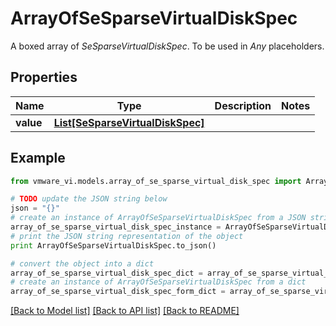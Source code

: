 # ArrayOfSeSparseVirtualDiskSpec

A boxed array of *SeSparseVirtualDiskSpec*. To be used in *Any* placeholders. 

## Properties
Name | Type | Description | Notes
------------ | ------------- | ------------- | -------------
**value** | [**List[SeSparseVirtualDiskSpec]**](SeSparseVirtualDiskSpec.md) |  | 

## Example

```python
from vmware_vi.models.array_of_se_sparse_virtual_disk_spec import ArrayOfSeSparseVirtualDiskSpec

# TODO update the JSON string below
json = "{}"
# create an instance of ArrayOfSeSparseVirtualDiskSpec from a JSON string
array_of_se_sparse_virtual_disk_spec_instance = ArrayOfSeSparseVirtualDiskSpec.from_json(json)
# print the JSON string representation of the object
print ArrayOfSeSparseVirtualDiskSpec.to_json()

# convert the object into a dict
array_of_se_sparse_virtual_disk_spec_dict = array_of_se_sparse_virtual_disk_spec_instance.to_dict()
# create an instance of ArrayOfSeSparseVirtualDiskSpec from a dict
array_of_se_sparse_virtual_disk_spec_form_dict = array_of_se_sparse_virtual_disk_spec.from_dict(array_of_se_sparse_virtual_disk_spec_dict)
```
[[Back to Model list]](../README.md#documentation-for-models) [[Back to API list]](../README.md#documentation-for-api-endpoints) [[Back to README]](../README.md)


